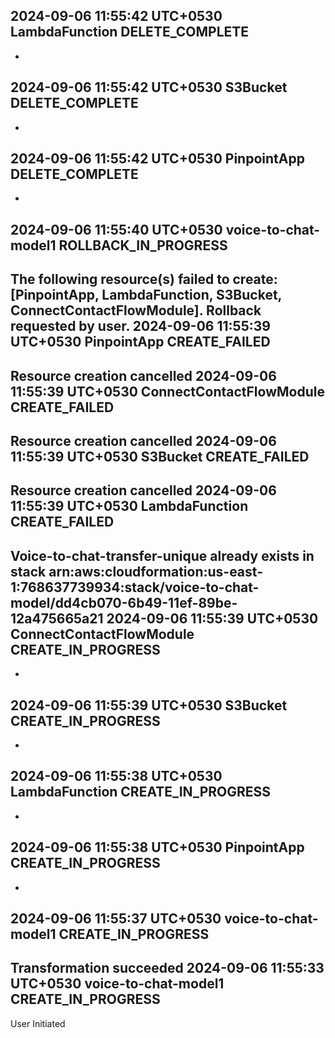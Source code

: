 2024-09-06 11:55:42 UTC+0530
LambdaFunction
DELETE_COMPLETE
-
-
2024-09-06 11:55:42 UTC+0530
S3Bucket
DELETE_COMPLETE
-
-
2024-09-06 11:55:42 UTC+0530
PinpointApp
DELETE_COMPLETE
-
-
2024-09-06 11:55:40 UTC+0530
voice-to-chat-model1
ROLLBACK_IN_PROGRESS
-
The following resource(s) failed to create: [PinpointApp, LambdaFunction, S3Bucket, ConnectContactFlowModule]. Rollback requested by user.
2024-09-06 11:55:39 UTC+0530
PinpointApp
CREATE_FAILED
-
Resource creation cancelled
2024-09-06 11:55:39 UTC+0530
ConnectContactFlowModule
CREATE_FAILED
-
Resource creation cancelled
2024-09-06 11:55:39 UTC+0530
S3Bucket
CREATE_FAILED
-
Resource creation cancelled
2024-09-06 11:55:39 UTC+0530
LambdaFunction
CREATE_FAILED
-
Voice-to-chat-transfer-unique already exists in stack arn:aws:cloudformation:us-east-1:768637739934:stack/voice-to-chat-model/dd4cb070-6b49-11ef-89be-12a475665a21
2024-09-06 11:55:39 UTC+0530
ConnectContactFlowModule
CREATE_IN_PROGRESS
-
-
2024-09-06 11:55:39 UTC+0530
S3Bucket
CREATE_IN_PROGRESS
-
-
2024-09-06 11:55:38 UTC+0530
LambdaFunction
CREATE_IN_PROGRESS
-
-
2024-09-06 11:55:38 UTC+0530
PinpointApp
CREATE_IN_PROGRESS
-
-
2024-09-06 11:55:37 UTC+0530
voice-to-chat-model1
CREATE_IN_PROGRESS
-
Transformation succeeded
2024-09-06 11:55:33 UTC+0530
voice-to-chat-model1
CREATE_IN_PROGRESS
-
User Initiated
